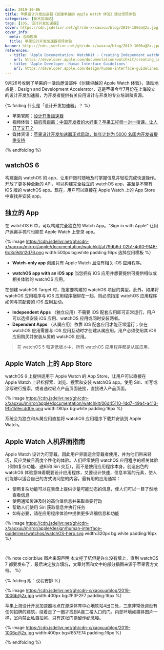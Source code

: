 ```yaml
---
date: 2019-10-06
title: 苹果设计开发加速器《创建卓越的 Apple Watch 体验》活动现场体验
categories: [技术加油站]
tags: [iOS, 设计开发加速器]
cover: https://cdn.jsdelivr.net/gh/cdn-x/xaoxuu/blog/2019-1006a@2x.jpg
cover_info:
  meta: 活动现场
  title: 苹果设计开发加速器现场体验
banner: https://cdn.jsdelivr.net/gh/cdn-x/xaoxuu/blog/2019-1006a@2x.jpg
references:
  - title: 'Apple Documentation: WatchKit - Creating Independent watchOS Apps'
    url: https://developer.apple.com/documentation/watchkit/creating_independent_watchos_apps#3226960
  - title: 'Apple Developer: Human Interface Guidelines'
    url: https://developer.apple.com/design/human-interface-guidelines/watchos/overview/getting-started/
---
```


9月26号收到了苹果的一活动邀请邮件《创建卓越的 Apple Watch 体验》，活动地点是：Design and Development Accelerator，这是苹果今年7月份在上海设立的设计开发加速器，为开发者提供有关应用设计与开发的专业培训和资源。

<!-- more -->

{% folding 什么是「设计开发加速器」？ %}

- 苹果官网：[设计开发加速器](https://developer.apple.com/cn/accelerator/)
- 视频体验：[搞机零距离：中国开发者的大好事？苹果工程师一对一授课，让人开了又开？](https://www.bilibili.com/video/av58500736/?spm_id_from=333.788.videocard.7)
- 媒体资讯：[苹果设计开发加速器正式启动，每年计划为 5000 名国内开发者提供支持](https://sspai.com/post/55613)

{% endfolding %}

## watchOS 6

构建面向 watchOS 的 app，让用户随时随地及时掌握信息并轻松完成快速操作。开放了更多种全新的 API，可以构建完全独立的 watchOS app，甚至是不带有 iOS 版的 watchOS app。现在，用户可以直接在 Apple Watch 上的 App Store 中查找并安装 app。

## 独立的 App

在 watchOS 6 中，可以构建完全独立的 Watch App。“Sign in with Apple” 让用户远离手机时也能在 Apple Watch 上登录 app。

{% image https://cdn.jsdelivr.net/gh/cdn-x/xaoxuu/mirror/apple/documentation/watchkit/af79db6d-02b1-4df0-9f46-6c3c9db12d76.png width:500px bg:white padding:16px 选择应用模板 %}

- **Watch-only app**
  创建只有 Apple Watch 且没有相关 iOS 应用程序。

- **watchOS app with an iOS app**
  当您拥有 iOS 应用并想要提供可提供相似或相关体验的 watchOS 应用。

在创建 watchOS Target 时，指定要构建的 watchOS 项目的类型。此外，如果将 watchOS 应用程序与 iOS 应用程序捆绑在一起，则必须指定 watchOS 应用程序如何与其配套的 iOS 应用互动。

- **Independent Apps** （独立应用）不需要 iOS 配套应用即可正常运行。用户可以选择安装 iOS 应用、watchOS 应用或同时安装两者。
- **Dependent Apps** （从属应用）依靠 iOS 配套应用才能正常运行；仅在 watchOS 应用需要与 iOS 应用互动时才创建从属应用。用户必须使用其 iOS 应用购买并安装从属的 watchOS 应用。

> 在 watchOS 5 和更低版本中，所有 watchOS 应用程序都是从属应用。

## Apple Watch 上的 App Store

watchOS 6 上提供适用于 Apple Watch 的 App Store，让用户可以直接在 Apple Watch 上轻松探索、浏览、搜索和安装 watchOS app。使用 Siri、听写或涂写进行搜索，或者通过轻点产品页面链接，直接进入产品页面。

{% image https://cdn.jsdelivr.net/gh/cdn-x/xaoxuu/mirror/apple/documentation/watchkit/06d45110-1dd7-49a4-a413-9f5159ecdd0e.png width:180px bg:white padding:16px %}

系统会为独立和从属应用直接将 watchOS 应用程序下载并安装到 Apple Watch。

## Apple Watch 人机界面指南

Apple Watch 设计为可穿戴，因此用户界面适合穿戴者使用，并为他们带来轻巧，反应灵敏且高度个性化的体验。人们经常使用 watchOS 应用程序的相关体验（例如复杂功能、通知和 Siri 交互），而不是使用应用程序本身。创造出色的 watchOS 体验意味着既要设计应用程序，又要设计快速，信息丰富的元素，使人们能够以适合自己的方式访问您的内容。最有用的应用通常：

- 使用复杂功能可以在表盘上提供少量可能动态的信息，使人们可以一目了然地查看信息
- 使用通知传递及时的高价值信息并采取重要行动
- 帮助人们使用 Siri 获取信息并执行任务
- 如有必要，请在应用程序体验中提供更多详细信息和功能


{% image https://cdn.jsdelivr.net/gh/cdn-x/xaoxuu/mirror/apple/design/human-interface-guidelines/watchos/watchOS-hero.svg width:320px bg:white padding:16px %}

<br>

{% note color:blue 图片来源声明 本文挖了坑但是许久没有填上，直到 watchOS 7 都要发布了，最后决定放弃填坑，文章封面和文中的部分插图来源于苹果官方文档。 %}

{% folding 附：议程安排 %}

{% image https://cdn.jsdelivr.net/gh/cdn-x/xaoxuu/blog/2019-1006b@2x.jpg width:400px bg:#F3F2F7 padding:16px %}

苹果上海设计开发加速器地点在源深体育中心地铁站4出口处，三座非常低调没有任何招牌的建筑，绕着走了一圈才找到A座二楼入口的门。内部环境如媒体图片一样，室内禁止私自拍照，只有这张门票留作纪念喽。

{% image https://cdn.jsdelivr.net/gh/cdn-x/xaoxuu/blog/2019-1006c@2x.jpg width:400px bg:#857E74 padding:16px %}

{% endfolding %}
